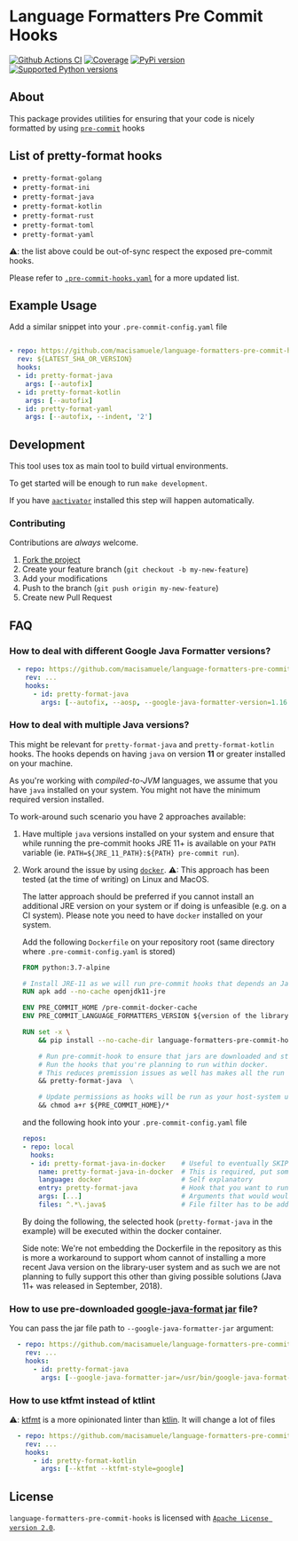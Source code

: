 # Language Formatters Pre Commit Hooks

[![Github Actions CI](https://github.com/macisamuele/language-formatters-pre-commit-hooks/workflows/Build/badge.svg)](https://github.com/macisamuele/language-formatters-pre-commit-hooks/actions)
[![Coverage](https://img.shields.io/codecov/c/github/macisamuele/language-formatters-pre-commit-hooks/master.svg)](https://codecov.io/gh/macisamuele/language-formatters-pre-commit-hooks)
[![PyPi version](https://img.shields.io/pypi/v/language-formatters-pre-commit-hooks.svg)](https://pypi.python.org/pypi/language-formatters-pre-commit-hooks/)
[![Supported Python versions](https://img.shields.io/pypi/pyversions/language-formatters-pre-commit-hooks.svg)](https://pypi.python.org/pypi/language-formatters-pre-commit-hooks/)

## About

This package provides utilities for ensuring that your code is nicely formatted by using [`pre-commit`](https://pre-commit.com/) hooks

## List of pretty-format hooks

* `pretty-format-golang`
* `pretty-format-ini`
* `pretty-format-java`
* `pretty-format-kotlin`
* `pretty-format-rust`
* `pretty-format-toml`
* `pretty-format-yaml`

⚠: the list above could be out-of-sync respect the exposed pre-commit hooks.

Please refer to [`.pre-commit-hooks.yaml`](.pre-commit-hooks.yaml) for a more updated list.

## Example Usage

Add a similar snippet into your `.pre-commit-config.yaml` file

```yaml

- repo: https://github.com/macisamuele/language-formatters-pre-commit-hooks
  rev: ${LATEST_SHA_OR_VERSION}
  hooks:
  - id: pretty-format-java
    args: [--autofix]
  - id: pretty-format-kotlin
    args: [--autofix]
  - id: pretty-format-yaml
    args: [--autofix, --indent, '2']
```

## Development

This tool uses tox as main tool to build virtual environments.

To get started will be enough to run `make development`.

If you have [`aactivator`](https://github.com/Yelp/aactivator) installed this step will happen automatically.

### Contributing

Contributions are _always_ welcome.

1. [Fork the project](http://github.com/macisamuele/language-formatters-pre-commit-hooks/fork)
2. Create your feature branch (`git checkout -b my-new-feature`)
3. Add your modifications
4. Push to the branch (`git push origin my-new-feature`)
5. Create new Pull Request

## FAQ

### How to deal with different Google Java Formatter versions?

```yaml
  - repo: https://github.com/macisamuele/language-formatters-pre-commit-hooks
    rev: ...
    hooks:
      - id: pretty-format-java
        args: [--autofix, --aosp, --google-java-formatter-version=1.16.0]
```

### How to deal with multiple Java versions?

This might be relevant for `pretty-format-java` and `pretty-format-kotlin` hooks.
The hooks depends on having `java` on version **11** or greater installed on your machine.

As you're working with _compiled-to-JVM_ languages, we assume that you have `java` installed on your system. You might not have the minimum required version installed.

To work-around such scenario you have 2 approaches available:

1. Have multiple `java` versions installed on your system and ensure that while running the pre-commit hooks JRE 11+ is available on your `PATH` variable (ie. `PATH=${JRE_11_PATH}:${PATH} pre-commit run`).

2. Work around the issue by using [`docker`](https://www.docker.com/).
    ⚠: This approach has been tested (at the time of writing) on Linux and MacOS.

    The latter approach should be preferred if you cannot install an additional JRE version on your system or if doing is unfeasible (e.g. on a CI system). Please note you need to have `docker` installed on your system.

    Add the following `Dockerfile` on your repository root (same directory where `.pre-commit-config.yaml` is stored)

    ```Dockerfile
    FROM python:3.7-alpine

    # Install JRE-11 as we will run pre-commit hooks that depends an Java 11+
    RUN apk add --no-cache openjdk11-jre

    ENV PRE_COMMIT_HOME /pre-commit-docker-cache
    ENV PRE_COMMIT_LANGUAGE_FORMATTERS_VERSION ${version of the library to install}

    RUN set -x \
        && pip install --no-cache-dir language-formatters-pre-commit-hooks==${PRE_COMMIT_LANGUAGE_FORMATTERS_VERSION} \

        # Run pre-commit-hook to ensure that jars are downloaded and stored in the docker image
        # Run the hooks that you're planning to run within docker.
        # This reduces premission issues as well has makes all the run fast as the lazy-dependencies are pre-fetched
        && pretty-format-java  \

        # Update permissions as hooks will be run as your host-system user (your username) but the image is built as root
        && chmod a+r ${PRE_COMMIT_HOME}/*
    ```

    and the following hook into your `.pre-commit-config.yaml` file

    ```yaml
    repos:
    - repo: local
      hooks:
      - id: pretty-format-java-in-docker    # Useful to eventually SKIP pre-commit hooks
        name: pretty-format-java-in-docker  # This is required, put something sensible
        language: docker                    # Self explanatory
        entry: pretty-format-java           # Hook that you want to run in docker
        args: [...]                         # Arguments that would would pass to the hook (as if it was local)
        files: ^.*\.java$                   # File filter has to be added ;)
    ```

    By doing the following, the selected hook (`pretty-format-java` in the example) will be executed within the docker container.

    Side note: We're not embedding the Dockerfile in the repository as this is more a workaround to support whom cannot of installing a more recent Java version on the library-user system and as such we are not planning to fully support this other than giving possible solutions (Java 11+ was released in September, 2018).

### How to use pre-downloaded [google-java-format jar](https://github.com/google/google-java-format) file?

You can pass the jar file path to `--google-java-formatter-jar` argument:

```yaml
  - repo: https://github.com/macisamuele/language-formatters-pre-commit-hooks
    rev: ...
    hooks:
      - id: pretty-format-java
        args: [--google-java-formatter-jar=/usr/bin/google-java-format-1.17.0-all-deps.jar]
```

### How to use ktfmt instead of ktlint

⚠: [ktfmt](https://github.com/facebook/ktfmt) is a more opinionated linter than [ktlin](https://github.com/pinterest/ktlint). It will change a lot of files

```yaml
  - repo: https://github.com/macisamuele/language-formatters-pre-commit-hooks
    rev: ...
    hooks:
      - id: pretty-format-kotlin
        args: [--ktfmt --ktfmt-style=google]
```

## License

`language-formatters-pre-commit-hooks` is licensed with [`Apache License version 2.0`](http://www.apache.org/licenses/LICENSE-2.0.html).
